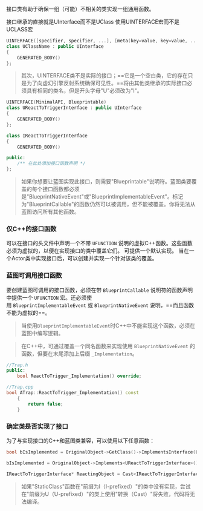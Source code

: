 接口类有助于确保一组（可能）不相关的类实现一组通用函数。

接口继承的直接就是UInterface而不是UClass
使用UINTERFACE宏而不是UCLASS宏
```cpp
UINTERFACE([specifier, specifier, ...], [meta(key=value, key=value, ...)])
class UClassName : public UInterface
{
	GENERATED_BODY()
};
```
>其次，UINTERFACE类不是实际的接口；==它是一个空白类，它的存在只是为了向虚幻引擎反射系统确保可见性。==将由其他类继承的实际接口必须具有相同的类名，但是开头字母"U"必须改为"I"。

```cpp
UINTERFACE(MinimalAPI, Blueprintable)
class UReactToTriggerInterface : public UInterface
{
	GENERATED_BODY()
};

class IReactToTriggerInterface
{
	GENERATED_BODY()

public:
	/** 在此处添加接口函数声明 */
};
```
>如果你想要让蓝图实现此接口，则需要"Blueprintable"说明符。蓝图类要覆盖的每个接口函数都必须是"BlueprintNativeEvent"或"BlueprintImplementableEvent"。标记为"BlueprintCallable"的函数仍然可以被调用，但不能被覆盖。你将无法从蓝图访问所有其他函数。

### 仅C++的接口函数
可以在接口的头文件中声明一个不带 `UFUNCTION` 说明的虚拟C++函数。这些函数必须为虚拟的，以便在实现接口的类中覆盖它们。
可提供一个默认实现。
当在一个Actor类中实现接口后，可以创建并实现一个针对该类的覆盖。
### 蓝图可调用接口函数
要创建蓝图可调用的接口函数，必须在带 `BlueprintCallable` 说明符的函数声明中提供一个 `UFUNCTION` 宏。还必须使用 `BlueprintImplementableEvent` 或 `BlueprintNativeEvent` 说明，==而且函数不能为虚拟的==。
>当使用`BlueprintImplementableEvent`时C++中不能实现这个函数，必须在蓝图中编写逻辑。

>在C++中，可通过覆盖一个同名函数来实现使用 `BlueprintNativeEvent` 的函数，但要在末尾添加上后缀 `_Implementation`。

```cpp
//Trap.h
public:
	bool ReactToTrigger_Implementation() override;

//Trap.cpp
bool ATrap::ReactToTrigger_Implementation() const
	{
		return false;
	}
```
### 确定类是否实现了接口
为了与实现接口的C++和蓝图类兼容，可以使用以下任意函数：
```cpp
bool bIsImplemented = OriginalObject->GetClass()->ImplementsInterface(UReactToTriggerInterface::StaticClass()); // 如果OriginalObject实现了UReactToTriggerInterface，则bisimplemated将为true。

bIsImplemented = OriginalObject->Implements<UReactToTriggerInterface>(); // 如果OriginalObject实现了UReactToTrigger，bIsImplemented将为true。

IReactToTriggerInterface* ReactingObject = Cast<IReactToTriggerInterface>(OriginalObject); // 如果OriginalObject实现了UReactToTriggerInterface，则ReactingObject将为非空。
```
>如果"StaticClass"函数在"前缀为I（I-prefixed）"的类中没有实现，尝试在"前缀为U（U-prefixed）"的类上使用"转换（Cast）"将失败，代码将无法编译。